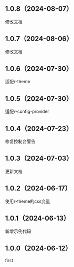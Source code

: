 ## 1.0.8（2024-08-07）
修改文档
## 1.0.7（2024-08-06）
修改文档
## 1.0.6（2024-07-30）
适配r-theme
## 1.0.5（2024-07-30）
适配r-config-provider
## 1.0.4（2024-07-23）
修复控制台警告
## 1.0.3（2024-07-03）
更新文档
## 1.0.2（2024-06-17）
使用r-theme的css变量
## 1.0.1（2024-06-13）
新增示例代码
## 1.0.0（2024-06-12）
first
